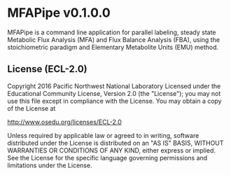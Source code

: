 # MFAPipe v0.1.0.0

MFAPipe is a command line application for parallel labeling, steady state
Metabolic Flux Analysis (MFA) and Flux Balance Analysis (FBA), using the
stoichiometric paradigm and Elementary Metabolite Units (EMU) method.

## License (ECL-2.0)

Copyright 2016 Pacific Northwest National Laboratory Licensed under the
Educational Community License, Version 2.0 (the "License"); you may
not use this file except in compliance with the License. You may
obtain a copy of the License at

http://www.osedu.org/licenses/ECL-2.0

Unless required by applicable law or agreed to in writing,
software distributed under the License is distributed on an "AS IS"
BASIS, WITHOUT WARRANTIES OR CONDITIONS OF ANY KIND, either express
or implied. See the License for the specific language governing
permissions and limitations under the License.
